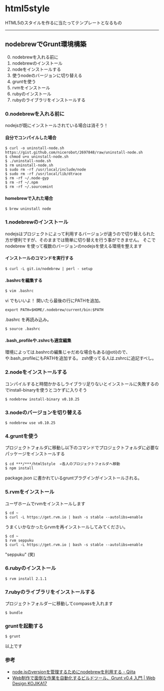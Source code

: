 html5style
==========

HTML5のスタイルを作るに当たってテンプレートとなるもの


***

## nodebrewでGrunt環境構築

0. nodebrewを入れる前に
1. nodebrewのインストール
2. nodeをインストールする
3. 使うnodeのバージョンに切り替える
4. gruntを使う
5. rvmをインストール
6. rubyのインストール
7. rubyのライブラリをインストールする


### 0.nodebrewを入れる前に
nodejsが既にインストールされている場合は消そう！

#### 自分でコンパイルした場合

```
$ curl -o uninstall-node.sh  https://gist.github.com/nicerobot/2697848/raw/uninstall-node.sh
$ chmod u+x uninstall-node.sh
$ ./uninstall-node.sh
$ rm uninstall-node.sh
$ sudo rm -rf /usr/local/include/node
$ sudo rm -rf /usr/local/lib/dtrace
$ rm -rf ~/.node-gyp
$ rm -rf ~/.npm
$ rm -rf ~/.sourcemint
```

#### homebrewで入れた場合

```
$ brew uninstall node
```

### 1.nodebrewのインストール
nodejsはプロジェクトによって利用するバージョンが違うので切り替えられた方が便利ですが、そのままでは簡単に切り替えを行う事ができません。
そこで nodebrew を使って複数のバージョンのnodejsを使える環境を整えます

#### インストールのコマンドを実行する

```
$ curl -L git.io/nodebrew | perl - setup
```

#### .bashrcを編集する
```
$ vim .bashrc
```
vi でもいいよ！ 開いたら最後の行にPATHを追加。

```
export PATH=$HOME/.nodebrew/current/bin:$PATH
```
.bashrc を再読み込み。

```
$ source .bashrc
```
#### .bash_profileや.zshrcも適宜編集
環境によっては.bashrcの編集じゃだめな場合もある(@oti)ので、や.bash_profileにもPATHを追加する。
zsh使ってる人は.zshrcに追記すべし。

### 2.nodeをインストールする
コンパイルすると時間かかるしライブラリ足りないとインストールに失敗するのでinstall-binaryを使うとコケずに入りそう

```
$ nodebrew install-binary v0.10.25
```

### 3.nodeのバージョンを切り替える

```
$ nodebrew use v0.10.25
```

### 4.gruntを使う
プロジェクトフォルダに移動し以下のコマンドでプロジェクトフォルダに必要なパッケージをインストールする

```
$ cd ***/***/html5style  ←各人のプロジェクトフォルダへ移動
$ npm install
```

package.json に書かれているgruntプラグインがインストールされる。


### 5.rvmをインストール
ユーザホームでrvmをインストールします

```
$ cd ~
$ curl -L https://get.rvm.io | bash -s stable --autolibs=enable
```

うまくいかなかったらrvmを再インストールしてみてください。

```
$ cd ~
$ rvm seppuku
$ curl -L https://get.rvm.io | bash -s stable --autolibs=enable
```

"seppuku" (笑)


### 6.rubyのインストール

```
$ rvm install 2.1.1
```

### 7.rubyのライブラリをインストールする
プロジェクトフォルダーに移動してcompassを入れます

```
$ bundle
```

### gruntを起動する

```
$ grunt
```

以上です


### 参考
* [node.jsのversionを管理するためにnodebrewを利用する - Qiita](http://qiita.com/sinmetal/items/154e81823f386279b33c)
* [Web制作で面倒な作業を自動化するビルドツール、Grunt v0.4 入門 | Web Design KOJIKA17](http://kojika17.com/2013/03/grunt.js-memo.html)
